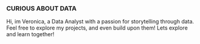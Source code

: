 ### CURIOUS ABOUT DATA
Hi, im Veronica, a Data Analyst with a passion for storytelling through data.
Feel free to explore my projects, and even build upon them!
Lets explore and learn together!
